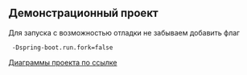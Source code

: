 ## Демонстрационный проект ##

Для запуска с возможностью отладки не забываем добавить флаг
```
 -Dspring-boot.run.fork=false
```


[Диаграммы проекта по ссылке](https://viewer.diagrams.net/?tags=%7B%7D&highlight=0000ff&edit=_blank&layers=1&nav=1&title=Example%20Project%20Diagrams#Uhttps%3A%2F%2Fdrive.google.com%2Fuc%3Fid%3D1l2t3BuU1yiFHSiKH8maY71wf_5cqmP_q%26export%3Ddownload)